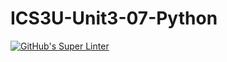 # ICS3U-Unit3-07-Python

[![GitHub's Super Linter](https://github.com/trent-hodgins-01/ICS3U-Unit3-07-Python/workflows/GitHub's%20Super%20Linter/badge.svg)](https://github.com/trent-hodgins-01/ICS3U-Unit3-07-Python/actions)
